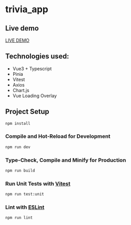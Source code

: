 # trivia_app

## Live demo

[LIVE DEMO](https://maslowskilukasz.github.io/trivia/)

## Technologies used:
- Vue3 + Typescript
- Pinia
- Vitest
- Axios
- Chart.js
- Vue Loading Overlay

## Project Setup

```sh
npm install
```

### Compile and Hot-Reload for Development

```sh
npm run dev
```

### Type-Check, Compile and Minify for Production

```sh
npm run build
```

### Run Unit Tests with [Vitest](https://vitest.dev/)

```sh
npm run test:unit
```

### Lint with [ESLint](https://eslint.org/)

```sh
npm run lint
```
